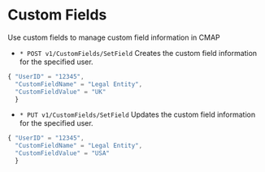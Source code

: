# Custom Fields
Use custom fields to manage custom field information in CMAP

* `* POST v1/CustomFields/SetField` Creates the custom field information for the specified user.

```javascript
{ "UserID" = "12345", 
  "CustomFieldName" = "Legal Entity", 
  "CustomFieldValue" = "UK"
  }
  ```
  
  * `* PUT v1/CustomFields/SetField` Updates the custom field information for the specified user.

```javascript
{ "UserID" = "12345", 
  "CustomFieldName" = "Legal Entity", 
  "CustomFieldValue" = "USA"
  }
  ```
